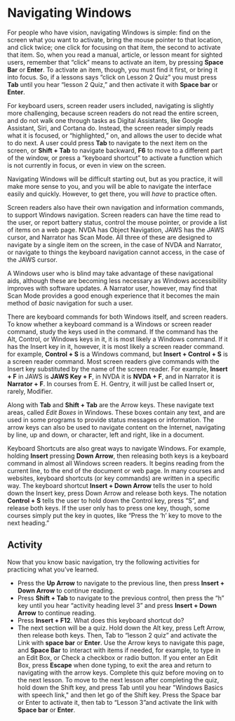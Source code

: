 # Navigating Windows

For people who have vision, navigating Windows is simple: find on the
screen what you want to activate, bring the mouse pointer to that
location, and click twice; one click for focusing on that item, the
second to activate that item. So, when you read a manual, article, or
lesson meant for sighted users, remember that “click” means to
activate an item, by pressing **Space Bar** or **Enter**. To activate
an item, though, you must find it first, or bring it into focus. So, if a lessons says “click
on Lesson 2 Quiz” you must press **Tab** until you hear “lesson 2
Quiz,” and then activate it with **Space bar** or **Enter**.

For keyboard users, screen reader users included, navigating is
slightly more challenging, because screen readers do not read the
entire screen, and do not walk one through tasks as Digital
Assistants, like Google Assistant, Siri, and Cortana do. Instead, the
screen reader simply reads what it is focused, or “highlighted,” on,
and allows the user to decide what to do next. A user could press
**Tab** to navigate to the next item on the screen, or **Shift + Tab**
to navigate backward, **F6** to move to a different part of the
window, or press a “keyboard shortcut” to activate a function which is
not currently in focus, or even in view on the screen.

Navigating Windows will be difficult starting out, but as you
practice, it will make more sense to you, and you will be able to
navigate the interface easily and quickly. However, to get there, you
will *have* to practice often.

Screen readers also have their own navigation and information
commands, to support Windows navigation. Screen readers can have the
time read to the user, or report battery status, control the mouse
pointer, or provide a list of items on a web page. NVDA has Object
Navigation, JAWS has the JAWS cursor, and Narrator has Scan Mode. All
three of these are designed to navigate by a single item on the
screen, in the case of NVDA and Narrator, or navigate to things the
keyboard navigation cannot access, in the case of the JAWS cursor.

A Windows user who is blind may take advantage of these navigational
aids, although these are becoming less necessary as Windows
accessibility improves with software updates. A Narrator user,
however, may find that Scan Mode provides a good enough experience
that it becomes the main method of *basic* navigation for such a user.

There are keyboard commands for both Windows itself, and screen
readers. To know whether a keyboard command is a Windows or screen
reader command, study the keys used in the command. If the command has
the Alt, Control, or Windows keys in it, it is most likely a Windows
command. If it has the Insert key in it, however, it is most likely a
screen reader command. for example, **Control + S** is a Windows
command, but **Insert + Control + S** is a screen reader command. Most
screen readers give commands with the Insert key substituted by the
name of the screen reader. For example, **Insert + F** in JAWS is
**JAWS Key + F**, in NVDA it is **NVDA + F**, and in Narrator it is
**Narrator + F**. In courses from E. H. Gentry, it will just be called
Insert or, rarely, Modifier.

Along with **Tab** and **Shift + Tab** are the Arrow keys. These navigate text areas, called *Edit Boxes* in Windows. These boxes contain any text, and are used in some programs to provide status messages or information. The arrow keys can also be used to navigate content on the Internet, navigating by line, up and down, or character, left and right, like in a document.

Keyboard Shortcuts are also great ways to navigate Windows. For example, holding **Insert** pressing **Down Arrow**, then releasing both keys is a keyboard command in almost all Windows screen readers. It begins reading from the current line, to the end of the document or web page. In many courses and websites, keyboard shortcuts (or key commands) are written in a specific way. The keyboard shortcut **Insert + Down Arrow** tells the user to hold down the Insert key, press Down Arrow and release both keys. The notation **Control + S** tells the user to hold down the Control key, press “S”, and release both keys. If the user only has to press one key, though, some courses simply put the key in quotes, like “Press the ‘h’ key to move to the next heading.”

## Activity

Now that you know basic navigation, try the following activities for practicing what you’ve learned.

- Press the **Up Arrow** to navigate to the previous line, then press **Insert + Down Arrow** to continue reading.
- Press **Shift + Tab** to navigate to the previous control, then press the “h” key until you hear “activity heading level 3” and press **Insert + Down Arrow** to continue reading.
- Press **Insert + F12**. What does this keyboard shortcut do?
- The next section will be a quiz. Hold down the Alt key, press Left
  Arrow, then release both keys. Then, Tab to “lesson 2 quiz” and
  activate the Link with **space bar** or **Enter**. Use the Arrow
  keys to navigate this page, and **Space Bar** to interact with items
  if needed, for example, to type in an Edit Box, or Check a checkbox
  or radio button. If you enter an Edit Box, press **Escape** when
  done typing, to exit the area and return to navigating with the
  arrow keys. Complete this quiz before moving on to the next
  lesson. To move to the next lesson after completing the quiz, hold
  down the Shift key, and press Tab until you hear "Windows Basics
  with speech link," and then let go of the Shift key. Press the Space
  bar or Enter to activate it, then tab to “Lesson 3”and activate the link with **Space bar** or **Enter**.
